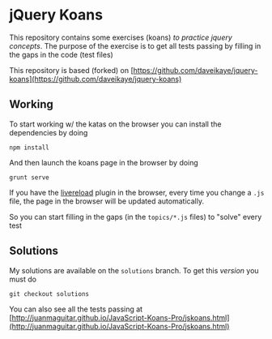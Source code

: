 # jQuery Koans

This repository contains some exercises (koans) _to practice jquery concepts_. The purpose of the exercise is to get all tests passing by filling in the gaps in the code (test files)

This repository is based (forked) on [https://github.com/daveikaye/jquery-koans](https://github.com/daveikaye/jquery-koans)

## Working

To start working w/ the katas on the browser you can install the dependencies by doing

    npm install

And then launch the koans page in the browser by doing

    grunt serve

If you have the [livereload](https://chrome.google.com/webstore/detail/livereload/jnihajbhpnppcggbcgedagnkighmdlei) plugin in the browser, every time you change a `.js` file, the page in the browser will be updated automatically.

So you can start filling in the gaps (in the `topics/*.js` files) to "solve" every test

## Solutions

My solutions are available on the `solutions` branch. To get this _version_ you must do

    git checkout solutions

You can also see all the tests passing at [http://juanmaguitar.github.io/JavaScript-Koans-Pro/jskoans.html](http://juanmaguitar.github.io/JavaScript-Koans-Pro/jskoans.html)